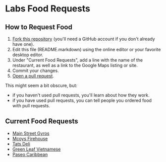 # Labs Food Requests

## How to Request Food

1. [Fork this repository](https://github.com/StudentRND/LabsFoodRequests/fork) (you'll need a GitHub account if you don't already have one).
1. Edit this file (README.markdown) using the online editor or your favorite desktop editor.
1. Under "Current Food Requests", add a line with the name of the restaurant, as well as a link to the Google Maps listing or site.
1. Commit your changes.
1. [Open a pull request](https://github.com/StudentRND/LabsFoodRequests/compare).

This might seem a bit obscure, but:

- if you haven't used pull requests, you'll learn about how they work.
- if you have used pull requests, you can tell people you ordered food with pull requests.

## Current Food Requests

- [Main Street Gyros](http://seattlegyros.com/)
- [Mcoys Firehouse](http://mccoysfirehouse.com/)
- [Tats Deli](http://www.tatsdeli.com/default.asp)
- [Green Leaf Vietnamese](http://greenleaftaste.com/#!/home/)
- [Paseo Caribbean](http://www.paseoseattle.com/)
